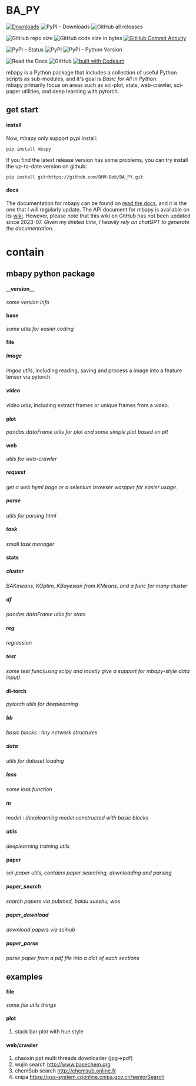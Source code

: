 <!--
 * @Author: BHM-Bob 2262029386@qq.com
 * @Date: 2022-10-19 22:16:22
 * @LastEditors: BHM-Bob 2262029386@qq.com
 * @LastEditTime: 2023-10-05 19:26:42
 * @Description: 
-->
# BA_PY
[![Downloads](https://static.pepy.tech/badge/mbapy)](https://pepy.tech/project/mbapy) ![PyPI - Downloads](https://img.shields.io/pypi/dm/mbapy) ![GitHub all releases](https://img.shields.io/github/downloads/BHM-Bob/BA_PY/total?label=GitHub%20all%20releases%20downloads)

![GitHub repo size](https://img.shields.io/github/repo-size/BHM-Bob/BA_PY) ![GitHub code size in bytes](https://img.shields.io/github/languages/code-size/BHM-Bob/BA_PY) [![GitHub Commit Activity](https://img.shields.io/github/commit-activity/m/BHM-Bob/BA_PY)](https://github.com/BHM-Bob/BA_PY/pulse)

![PyPI - Status](https://img.shields.io/pypi/status/mbapy?label=PyPI%20Status) ![PyPI](https://img.shields.io/pypi/v/mbapy) ![PyPI - Python Version](https://img.shields.io/pypi/pyversions/mbapy)

![Read the Docs](https://img.shields.io/readthedocs/ba-py) ![GitHub](https://img.shields.io/github/license/BHM-Bob/BA_PY) [![built with Codeium](https://codeium.com/badges/main)](https://codeium.com)

mbapy is a Python package that includes a collection of useful Python scripts as sub-modules, and it's goal is *Basic for All in Python*.  
mbapy primarily focus on areas such as sci-plot, stats, web-crawler, sci-paper utilities, and deep learning with pytorch.  

## get start

#### install 
Now, mbapy only support pypi install:  
```
pip install mbapy
```

If you find the latest release version has some problems, you can try install the up-to-date version on github:
```
pip install git+https://github.com/BHM-Bob/BA_PY.git
```

#### docs
The documentation for mbapy can be found on [read the docs](https://ba-py.readthedocs.io/en/latest/), and it is the one that I will regularly update.
The API document for mbapy is available on its [wiki](https://github.com/BHM-Bob/BA_PY/wiki). However, please note that this wiki on GitHub has not been updated since 2023-07. 
*Given my limited time, I heavily rely on chatGPT to generate the documentation*.

# contain  
## mbapy python package  
#### \_\_version\_\_  
*some version info*  
#### base  
*some utils for easier coding*

#### file
##### image
*imgae utils*, including reading, saving and process a image into a feature tensor via pytorch.  
##### video
*video utils*, including extract frames or unique frames from a video.  

#### plot
*pandas.dataFrame utils for plot and some simple plot based on plt*  

#### web
*utils for web-crawler*  
##### request
*get a web hyml page or a selenium browser warpper for easier usage*.  
##### parse
*utils for parsing html*  
##### task
*small task manager*  

#### stats
##### cluster
*BAKmeans, KOptim, KBayesian from KMeans, and a func for many cluster*  
##### df
*pandas.dataFrame utils for stats*  
##### reg
*regression*  
##### test
*some test func(using scipy and mostly give a support for mbapy-style data input)*  

#### dl-torch
*pytorch utils for deeplearning*  
##### bb
*basic blocks : tiny network structures*  
##### data
*utils for dataset loading*  
##### loss
*some loss function*  
##### m
*model : deeplearning model constructed with basic blocks*  
##### utils
*deeplearning training utils*  

#### paper
*sci-paper utils, contains paper searching, downloading and parsing*  
##### paper_search
*search papers via pubmed, baidu xueshu, wos*  
##### paper_download
*download papers via scihub*  
##### paper_parse
*parse paper from a pdf file into a dict of each sections*  

## examples
#### file
*some file utils things*  

#### plot
1. stack bar plot with hue style  

#### web/crawler
1. chaoxin ppt multi threads downloader (jpg->pdf)
2. wujin search http://www.basechem.org
3. chemSub search http://chemsub.online.fr
4. cnipa https://pss-system.cponline.cnipa.gov.cn/seniorSearch

